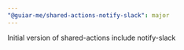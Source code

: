 ```yaml
---
"@guiar-me/shared-actions-notify-slack": major
---
```


Initial version of shared-actions include notify-slack
